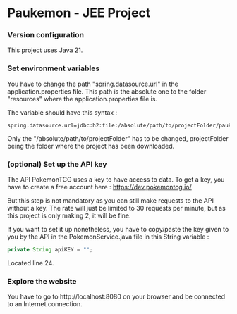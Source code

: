 # Paukemon - JEE Project

### Version configuration

This project uses Java 21.

### Set environment variables

You have to change the path "spring.datasource.url" in the application.properties file.
This path is the absolute one to the folder "resources" where the application.properties file is.

The variable should have this syntax :
```
spring.datasource.url=jdbc:h2:file:/absolute/path/to/projectFolder/paukemon/src/main/resources
```
Only the "/absolute/path/to/projectFolder" has to be changed, projectFolder being the folder where the project has been downloaded.

### (optional) Set up the API key

The API PokemonTCG uses a key to have access to data. To get a key, you have to create a free account here : https://dev.pokemontcg.io/

But this step is not mandatory as you can still make requests to the API without a key. The rate will just be limited to 30 requests per minute, but as this project is only making 2, it will be fine.

If you want to set it up nonetheless, you have to copy/paste the key given to you by the API in the PokemonService.java file in this String variable : 
```java
private String apiKEY = "";
```
Located line 24.

### Explore the website

You have to go to http://localhost:8080 on your browser and be connected to an Internet connection.
